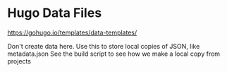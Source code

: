 # Hugo Data Files

https://gohugo.io/templates/data-templates/

Don't create data here. Use this to store local copies of JSON, like metadata.json
See the build script to see how we make a local copy from projects
